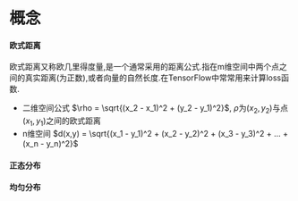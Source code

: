 # 概念
#### 欧式距离
欧式距离又称欧几里得度量,是一个通常采用的距离公式.指在m维空间中两个点之间的真实距离(为正数),或者向量的自然长度.在TensorFlow中常常用来计算loss函数.
- 二维空间公式 $\rho = \sqrt{(x_2 - x_1)^2 + (y_2 - y_1)^2}$, $\rho$为($x_2, y_2$)与点($x_1, y_1$)之间的欧式距离
- n维空间 $d(x,y) = \sqrt{(x_1 - y_1)^2 + (x_2 - y_2)^2 + (x_3 - y_3)^2 + ... + (x_n - y_n)^2}$
#### 正态分布

#### 均匀分布